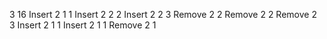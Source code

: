 3
16
Insert 2 1 1
Insert 2 2 2
Insert 2 2 3
Remove 2 2
Remove 2 2
Remove 2 3
Insert 2 1 1
Insert 2 1 1
Remove 2 1